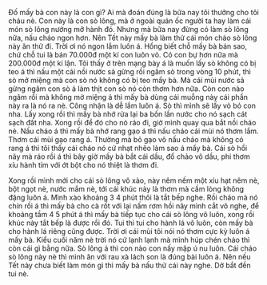 Đố mấy bà con này là con gì? Ai mà đoán đúng là bữa nay tôi thưởng cho tôi cháu nè. Con này là con sò lông, mà ở ngoài quán ốc người ta hay làm cái món sò lông nướng mỡ hành đó. Nhưng mà bữa nay đừng có làm sò lông nữa, nấu cháo ngon hơn. Nên Tết này mấy bà làm thử cái món cháo sò lông này ăn thử đi. Trời ơi nó ngon lắm luôn á. 
Hổng biết chỗ mấy bà bán sao, chứ chỗ tui là bán 70.000đ một kí con luôn vỏ. Có con bự hơn nữa mà 200.000đ một kí lận. Tôi thấy ở trên mạng bày á là muốn lấy sò không có bị teo á thì nấu một cái nồi nước sả gừng rồi ngâm sò trong vòng 10 phút, thì sò mở miệng mà con sò nó không có bị teo mấy bà. Mà cái mùi nước sả gừng ngâm con sò á làm thịt con sò nó còn thơm hơn nữa. Còn con nào ngâm rồi mà không mở miệng á thì mấy bà dùng cái muỗng này cái phần này ra là nó ra nè. Công nhận là dễ lắm luôn á. Sò thì mình sẽ lấy vỏ bỏ con nha. Lấy xong rồi thì mấy bà nhớ rửa lại ba bốn lần nước cho nó sạch cát sạch đất nha. Xong rồi để đó cho nó ráo đi, giờ mình quay qua bắt nồi cháo nè. Nấu cháo á thì mấy bà nhớ rang gạo á thì nấu cháo cái mùi nó thơm lắm. Thơm cái mùi gạo rang á. Thường mà bỏ gạo vô nấu cháo mà không có rang á thì tôi thấy cái cháo nó cứ nhạt nhẽo làm sao á mấy bà. Cái sò hồi nãy mà ráo rồi á thì bây giờ mấy bà bắt cái dầu, đổ chảo vô dầu, phi thơm xíu hành tím với ớt bột cho nó thiệt là thơm đi. 

Xong rồi mình mới cho cái sò lông vô xào, này nêm nếm một xíu hạt nêm nè, bột ngọt nè, nước mắm nè, tới cái khúc này là thơm mà cầm lòng không đặng luôn á. Mình xào khoảng 3 4 phút thôi là tắt bếp nghe. Rồi cháo mà nó chín rồi á thì mấy bà cho cà rốt với lại nấm rơm hồi nãy mình cắt vô nghe, để khoảng tầm 4 5 phút á thì mấy bà tiếp tục cho cái sò lông vô luôn, xong rồi khúc này tắt bếp là được rồi đó. Tui thì tui cho hành lá vô luôn, còn mấy bà cho hành lá riêng cũng được. Trời ơi cái mùi tôi nói nó thơm cực kỳ luôn á mấy bà. Kiểu cuối năm nè trời nó cứ lạnh lạnh mà mình húp chén cháo thì còn cái gì bằng nữa. Sò lông á thì con nào con nấy mập ú nu luôn. Cái cháo sò lông này nè thì mình ăn với rau xà lách son là đúng bài luôn á. Nên nếu Tết này chưa biết làm món gì thì mấy bà nấu thử cái này nghe. Dở bắt đền tui nè.